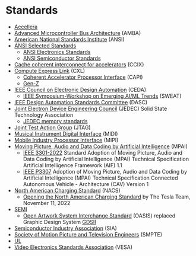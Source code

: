 # Standards
* [Accellera](https://en.wikipedia.org/wiki/Accellera)
* [Advanced Microcontroller Bus Architecture](https://en.wikipedia.org/wiki/Advanced_Microcontroller_Bus_Architecture) (AMBA)
* [American National Standards Institute](https://en.wikipedia.org/wiki/American_National_Standards_Institute) (ANSI)
* [ANSI Selected Standards](https://webstore.ansi.org/industry/selected-standards)
  * [ANSI Electronics Standards](https://webstore.ansi.org/industry/electronics)
  * [ANSI Semiconductor Standards](https://webstore.ansi.org/industry/semiconductors)
* [Cache coherent interconnect for accelerators](https://en.wikipedia.org/wiki/Cache_coherent_interconnect_for_accelerators) (CCIX)
* [Compute Express Link](https://en.wikipedia.org/wiki/Compute_Express_Link) (CXL)
  * [Coherent Accelerator Processor Interface](https://en.wikipedia.org/wiki/Coherent_Accelerator_Processor_Interface) (CAPI)
  * [Gen-Z](https://en.wikipedia.org/wiki/Gen-Z_(consortium))
* [IEEE Council on Electronic Design Automation](https://ieee-ceda.org/) (CEDA)
  * [IEEE Symposium-Workshop on Emerging AI/ML Trends](https://sweat.ieeebangalore.org/) (SWEAT)
* [IEEE Design Automation Standards Committee](https://www.dasc.org/) (DASC)
* [Joint Electron Device Engineering Council](https://en.wikipedia.org/wiki/JEDEC) (JEDEC) Solid State Technology Association
  * [JEDEC memory standards](https://en.wikipedia.org/wiki/JEDEC_memory_standards)
* [Joint Test Action Group](https://en.wikipedia.org/wiki/JTAG) (JTAG)
* [Musical Instrument Digital Interface](https://en.wikipedia.org/wiki/MIDI) (MIDI)
* [Mobile Industry Processor Interface](https://en.wikipedia.org/wiki/MIPI_Alliance) (MIPI)
* [Moving Picture, Audio and Data Coding by Artificial Intelligence](https://mpai.community/) (MPAI)
  * [IEEE 3301-2022](https://standards.ieee.org/ieee/3301/11096/) Standard Adoption of Moving Picture, Audio and Data Coding by Artificial Intelligence (MPAI) Technical Specification Artificial Intelligence Framework (AIF) 1.1
  * [IEEE P3307](https://standards.ieee.org/ieee/3307/11503/) Adoption of Moving Picture, Audio and Data Coding by Artificial Intelligence (MPAI) Technical Specification Connected Autonomous Vehicle - Architecture (CAV) Version 1
* [North American Charging Standard](https://en.wikipedia.org/wiki/North_American_Charging_Standard) (NACS)
  * [Opening the North American Charging Standard](https://www.tesla.com/blog/opening-north-american-charging-standard) by The Tesla Team, November 11, 2022
* [SEMI](https://en.wikipedia.org/wiki/SEMI)
  * [Open Artwork System Interchange Standard](https://en.wikipedia.org/wiki/Open_Artwork_System_Interchange_Standard) (OASIS) replaced Graphic Design System [GDSII](https://en.wikipedia.org/wiki/GDSII)
* [Semiconductor Industry Association](https://en.wikipedia.org/wiki/Semiconductor_Industry_Association) (SIA)
* [Society of Motion Picture and Television Engineers](https://en.wikipedia.org/wiki/Society_of_Motion_Picture_and_Television_Engineers) (SMPTE)
* [UL](https://en.wikipedia.org/wiki/UL_(safety_organization))
* [Video Electronics Standards Association](https://en.wikipedia.org/wiki/Video_Electronics_Standards_Association) (VESA)
